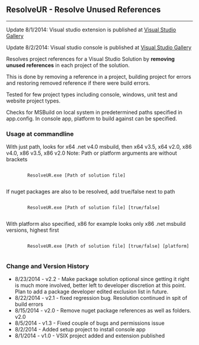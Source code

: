 <h2>ResolveUR - Resolve Unused References</h2>
<hr />
<p>
    Update 8/1/2014: Visual studio extension is published at <a href="http://visualstudiogallery.msdn.microsoft.com/fe96c042-9a83-4fa2-921d-6b09aa044315">Visual Studio Gallery</a>
</p>
<p>
    Update 8/2/2014: Visual studio console is published at <a href="http://visualstudiogallery.msdn.microsoft.com/faf25a06-0490-4eaf-82ab-c42b729a764e">Visual Studio Gallery</a>
</p>
<p>
    Resolves project references for a Visual Studio Solution by <b>removing unused references</b> in each project of the solution.
</p>
<p>
    This is done by removing a reference in a project, building project for errors and restoring removed reference if there were build errors.
</p>
<p>
    Tested for few project types including console, windows, unit test and website project types.
</p>
<p>
    Checks for MSBuild on local system in predetermined paths specified in app.config. In console app, platform to build against can be specified.
</p>

<h3>Usage at commandline</h3>
<p>
    With just path, looks for x64 .net v4.0 msbuild, then x64 v3.5, x64 v2.0, x86 v4.0, x86 v3.5, x86 v2.0
    Note: Path or platform arguments are without brackets
</p>
<p>
    <code>
        ResolveUR.exe [Path of solution file]
    </code>
</p>
<p>
    If nuget packages are also to be resolved, add true/false next to path
</p>
<p>
    <code>
        ResolveUR.exe [Path of solution file] [true/false]
    </code>
</p>
<p>
    With platform also specified, x86 for example looks only x86 .net msbuild versions, highest first
</p>
<p>
    <code>
        ResolveUR.exe [Path of solution file] [true/false] [platform]
    </code>
</p>

<h3>Change and Version History</h3>
<ul>
    <li>8/23/2014 - v2.2 - Make package solution optional since getting it right is much more involved, better left to developer discretion at this point. Plan to add a package developer edited exclusion list in future.</li>
    <li>8/22/2014 - v2.1 - fixed regression bug. Resolution continued in spit of build errors
    <li>8/15/2014 - v2.0 - Remove nuget package references as well as folders. v2.0</li>
    <li>8/5/2014 - v1.3 - Fixed couple of bugs and permissions issue</li>
    <li>8/2/2014 - Added setup project to install console app</li>
    <li>8/1/2014 - v1.0 - VSIX project added and extension published</li>
</ul>
